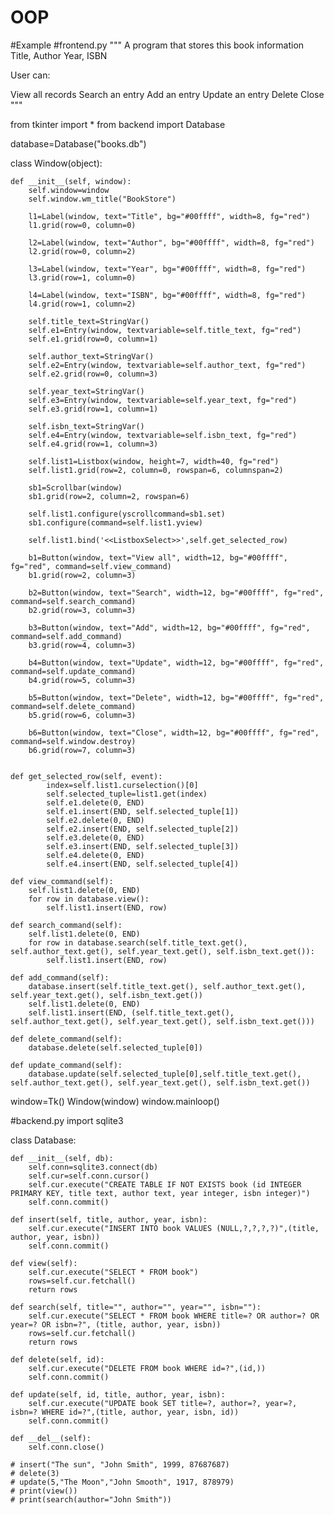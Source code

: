 # OOP
#Example
#frontend.py
"""
A program that stores this book information
Title, Author
Year, ISBN

User can:

View all records
Search an entry
Add an entry 
Update an entry
Delete
Close
"""

from tkinter import *
from backend import Database

database=Database("books.db")


class Window(object):

    def __init__(self, window):
        self.window=window
        self.window.wm_title("BookStore")

        l1=Label(window, text="Title", bg="#00ffff", width=8, fg="red")
        l1.grid(row=0, column=0)

        l2=Label(window, text="Author", bg="#00ffff", width=8, fg="red")
        l2.grid(row=0, column=2)

        l3=Label(window, text="Year", bg="#00ffff", width=8, fg="red")
        l3.grid(row=1, column=0)

        l4=Label(window, text="ISBN", bg="#00ffff", width=8, fg="red")
        l4.grid(row=1, column=2)

        self.title_text=StringVar()
        self.e1=Entry(window, textvariable=self.title_text, fg="red")
        self.e1.grid(row=0, column=1)

        self.author_text=StringVar()
        self.e2=Entry(window, textvariable=self.author_text, fg="red")
        self.e2.grid(row=0, column=3)

        self.year_text=StringVar()
        self.e3=Entry(window, textvariable=self.year_text, fg="red")
        self.e3.grid(row=1, column=1)

        self.isbn_text=StringVar()
        self.e4=Entry(window, textvariable=self.isbn_text, fg="red")
        self.e4.grid(row=1, column=3)

        self.list1=Listbox(window, height=7, width=40, fg="red")
        self.list1.grid(row=2, column=0, rowspan=6, columnspan=2)

        sb1=Scrollbar(window)
        sb1.grid(row=2, column=2, rowspan=6)

        self.list1.configure(yscrollcommand=sb1.set)
        sb1.configure(command=self.list1.yview)

        self.list1.bind('<<ListboxSelect>>',self.get_selected_row)

        b1=Button(window, text="View all", width=12, bg="#00ffff", fg="red", command=self.view_command)
        b1.grid(row=2, column=3)

        b2=Button(window, text="Search", width=12, bg="#00ffff", fg="red", command=self.search_command)
        b2.grid(row=3, column=3)

        b3=Button(window, text="Add", width=12, bg="#00ffff", fg="red", command=self.add_command)
        b3.grid(row=4, column=3)

        b4=Button(window, text="Update", width=12, bg="#00ffff", fg="red", command=self.update_command)
        b4.grid(row=5, column=3)

        b5=Button(window, text="Delete", width=12, bg="#00ffff", fg="red", command=self.delete_command)
        b5.grid(row=6, column=3)

        b6=Button(window, text="Close", width=12, bg="#00ffff", fg="red", command=self.window.destroy)
        b6.grid(row=7, column=3)


    def get_selected_row(self, event):
            index=self.list1.curselection()[0]
            self.selected_tuple=list1.get(index)
            self.e1.delete(0, END)
            self.e1.insert(END, self.selected_tuple[1])
            self.e2.delete(0, END)
            self.e2.insert(END, self.selected_tuple[2])
            self.e3.delete(0, END)
            self.e3.insert(END, self.selected_tuple[3])
            self.e4.delete(0, END)
            self.e4.insert(END, self.selected_tuple[4])

    def view_command(self):
        self.list1.delete(0, END)
        for row in database.view():
            self.list1.insert(END, row)

    def search_command(self):
        self.list1.delete(0, END)
        for row in database.search(self.title_text.get(), self.author_text.get(), self.year_text.get(), self.isbn_text.get()):
            self.list1.insert(END, row)

    def add_command(self):
        database.insert(self.title_text.get(), self.author_text.get(), self.year_text.get(), self.isbn_text.get())
        self.list1.delete(0, END)
        self.list1.insert(END, (self.title_text.get(), self.author_text.get(), self.year_text.get(), self.isbn_text.get()))

    def delete_command(self):
        database.delete(self.selected_tuple[0])
        
    def update_command(self):
        database.update(self.selected_tuple[0],self.title_text.get(), self.author_text.get(), self.year_text.get(), self.isbn_text.get())

window=Tk()
Window(window)
window.mainloop()

#backend.py
import sqlite3

class Database:

    def __init__(self, db):
        self.conn=sqlite3.connect(db)
        self.cur=self.conn.cursor()
        self.cur.execute("CREATE TABLE IF NOT EXISTS book (id INTEGER PRIMARY KEY, title text, author text, year integer, isbn integer)")
        self.conn.commit()

    def insert(self, title, author, year, isbn):
        self.cur.execute("INSERT INTO book VALUES (NULL,?,?,?,?)",(title, author, year, isbn))
        self.conn.commit()

    def view(self):
        self.cur.execute("SELECT * FROM book")
        rows=self.cur.fetchall()
        return rows

    def search(self, title="", author="", year="", isbn=""):
        self.cur.execute("SELECT * FROM book WHERE title=? OR author=? OR year=? OR isbn=?", (title, author, year, isbn))
        rows=self.cur.fetchall()
        return rows

    def delete(self, id):
        self.cur.execute("DELETE FROM book WHERE id=?",(id,))
        self.conn.commit()

    def update(self, id, title, author, year, isbn):
        self.cur.execute("UPDATE book SET title=?, author=?, year=?, isbn=? WHERE id=?",(title, author, year, isbn, id))
        self.conn.commit()

    def __del__(self):
        self.conn.close()

    # insert("The sun", "John Smith", 1999, 87687687)
    # delete(3)
    # update(5,"The Moon","John Smooth", 1917, 878979)
    # print(view())
    # print(search(author="John Smith"))
